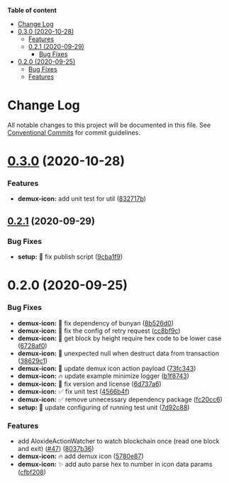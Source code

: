 <!-- START doctoc generated TOC please keep comment here to allow auto update -->
<!-- DON'T EDIT THIS SECTION, INSTEAD RE-RUN doctoc TO UPDATE -->

**Table of content**

- [Change Log](#change-log)
- [0.3.0 (2020-10-28)](#030-2020-10-28)
  - [Features](#features)
  - [0.2.1 (2020-09-29)](#021-2020-09-29)
    - [Bug Fixes](#bug-fixes)
- [0.2.0 (2020-09-25)](#020-2020-09-25)
  - [Bug Fixes](#bug-fixes-1)
  - [Features](#features-1)

<!-- END doctoc generated TOC please keep comment here to allow auto update -->

# Change Log

All notable changes to this project will be documented in this file.
See [Conventional Commits](https://conventionalcommits.org) for commit guidelines.

# [0.3.0](https://github.com/lecle/aloxide/compare/v0.2.1...v0.3.0) (2020-10-28)

### Features

- **demux-icon:** add unit test for util ([832717b](https://github.com/lecle/aloxide/commit/832717bad03cce892e8d5c516cd18b7608cbafed))

## [0.2.1](https://github.com/lecle/aloxide/compare/v0.2.0...v0.2.1) (2020-09-29)

### Bug Fixes

- **setup:** :bug: fix publish script ([9cba1f9](https://github.com/lecle/aloxide/commit/9cba1f94c6b79662037c7faaadd08bdb22799a92))

# 0.2.0 (2020-09-25)

### Bug Fixes

- **demux-icon:** :bug: fix dependency of bunyan ([8b526d0](https://github.com/lecle/aloxide/commit/8b526d050b282fc29d24bebaa273e648b91a4dc4))
- **demux-icon:** :bug: fix the config of retry request ([cc8bf9c](https://github.com/lecle/aloxide/commit/cc8bf9cdf1cbb9bf8bddd183b3a994184cd524c2))
- **demux-icon:** :bug: get block by height require hex code to be lower case ([6728af0](https://github.com/lecle/aloxide/commit/6728af0e695fd38c207d5dd499b7e449b806f270))
- **demux-icon:** :bug: unexpected null when destruct data from transaction ([38629c1](https://github.com/lecle/aloxide/commit/38629c19298ea5dc5d458dc47efdde9071466e47))
- **demux-icon:** :bug: update demux icon action payload ([73fc343](https://github.com/lecle/aloxide/commit/73fc34381e3ca8c093b96c3cf478350f66cde053))
- **demux-icon:** :fire: update example minimize logger ([b1f8743](https://github.com/lecle/aloxide/commit/b1f87432bb45ca266ef7621ab7688aa0ad012508))
- **demux-icon:** :pencil: fix version and license ([6d737a6](https://github.com/lecle/aloxide/commit/6d737a6337e1bde6dd645b11165f02c114c865ae))
- **demux-icon:** :white_check_mark: fix unit test ([4566b4f](https://github.com/lecle/aloxide/commit/4566b4fe99e7f69722dfd30b4c75ec3a40de943b))
- **demux-icon:** :white_check_mark: remove unnecessary dependency package ([fc20cc6](https://github.com/lecle/aloxide/commit/fc20cc618c8f3d82793757a79823e23219e665db))
- **setup:** :wrench: update configuring of running test unit ([7d92c88](https://github.com/lecle/aloxide/commit/7d92c888b70ccf38816fb762d32145e88a5cb6fb))

### Features

- add AloxideActionWatcher to watch blockchain once (read one block and exit) ([#47](https://github.com/lecle/aloxide/issues/47)) ([8037b36](https://github.com/lecle/aloxide/commit/8037b365f6de16396de1e82cc1003ff5baf0ebed))
- **demux-icon:** :fire: add demux icon ([5780e87](https://github.com/lecle/aloxide/commit/5780e877b048e434faa87eb324536610c9852e49))
- **demux-icon:** :sparkles: add auto parse hex to number in icon data params ([cfbf208](https://github.com/lecle/aloxide/commit/cfbf2085a8142aaf72ed9eeaba393606d41b5a97))
